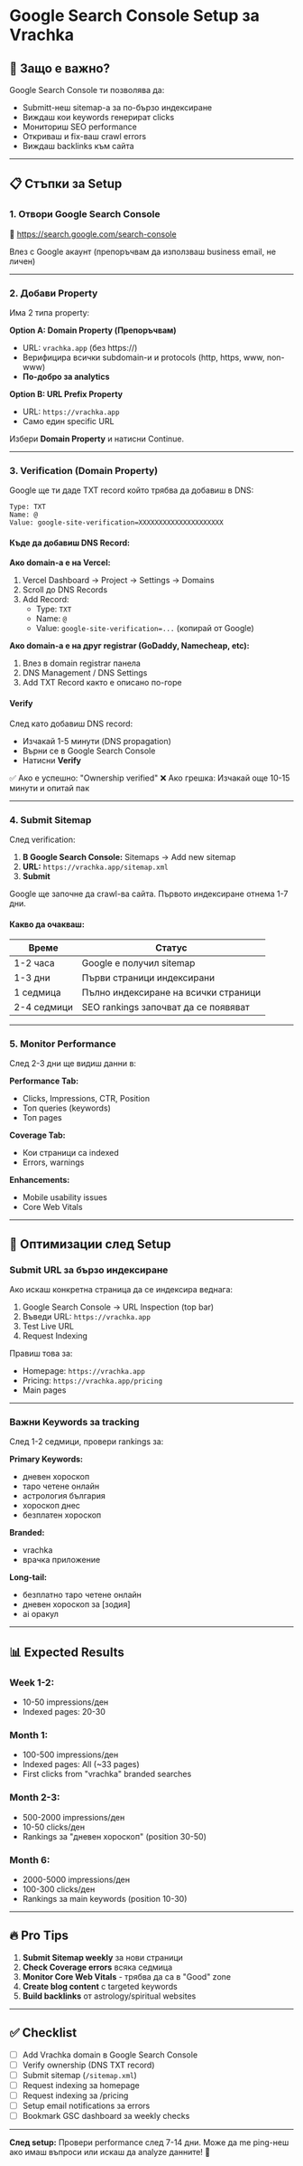 # Google Search Console Setup за Vrachka

## 🎯 Защо е важно?

Google Search Console ти позволява да:
- Submitt-неш sitemap-а за по-бързо индексиране
- Виждаш кои keywords генерират clicks
- Мониториш SEO performance
- Откриваш и fix-ваш crawl errors
- Виждаш backlinks към сайта

---

## 📋 Стъпки за Setup

### 1. Отвори Google Search Console

🔗 https://search.google.com/search-console

Влез с Google акаунт (препоръчвам да използваш business email, не личен)

---

### 2. Добави Property

Има 2 типа property:

**Option A: Domain Property (Препоръчвам)**
- URL: `vrachka.app` (без https://)
- Верифицира всички subdomain-и и protocols (http, https, www, non-www)
- **По-добро за analytics**

**Option B: URL Prefix Property**
- URL: `https://vrachka.app`
- Само един specific URL

Избери **Domain Property** и натисни Continue.

---

### 3. Verification (Domain Property)

Google ще ти даде TXT record който трябва да добавиш в DNS:

```
Type: TXT
Name: @
Value: google-site-verification=XXXXXXXXXXXXXXXXXXXXX
```

#### Къде да добавиш DNS Record:

**Ако domain-а е на Vercel:**
1. Vercel Dashboard → Project → Settings → Domains
2. Scroll до DNS Records
3. Add Record:
   - Type: `TXT`
   - Name: `@`
   - Value: `google-site-verification=...` (копирай от Google)

**Ако domain-а е на друг registrar (GoDaddy, Namecheap, etc):**
1. Влез в domain registrar панела
2. DNS Management / DNS Settings
3. Add TXT Record както е описано по-горе

#### Verify

След като добавиш DNS record:
- Изчакай 1-5 минути (DNS propagation)
- Върни се в Google Search Console
- Натисни **Verify**

✅ Ако е успешно: "Ownership verified"
❌ Ако грешка: Изчакай още 10-15 минути и опитай пак

---

### 4. Submit Sitemap

След verification:

1. **В Google Search Console:** Sitemaps → Add new sitemap
2. **URL:** `https://vrachka.app/sitemap.xml`
3. **Submit**

Google ще започне да crawl-ва сайта. Първото индексиране отнема 1-7 дни.

#### Какво да очакваш:

| Време | Статус |
|-------|--------|
| 1-2 часа | Google е получил sitemap |
| 1-3 дни | Първи страници индексирани |
| 1 седмица | Пълно индексиране на всички страници |
| 2-4 седмици | SEO rankings започват да се появяват |

---

### 5. Monitor Performance

След 2-3 дни ще видиш данни в:

**Performance Tab:**
- Clicks, Impressions, CTR, Position
- Топ queries (keywords)
- Топ pages

**Coverage Tab:**
- Кои страници са indexed
- Errors, warnings

**Enhancements:**
- Mobile usability issues
- Core Web Vitals

---

## 🚀 Оптимизации след Setup

### Submit URL за бързо индексиране

Ако искаш конкретна страница да се индексира веднага:

1. Google Search Console → URL Inspection (top bar)
2. Въведи URL: `https://vrachka.app`
3. Test Live URL
4. Request Indexing

Правиш това за:
- Homepage: `https://vrachka.app`
- Pricing: `https://vrachka.app/pricing`
- Main pages

---

### Важни Keywords за tracking

След 1-2 седмици, провери rankings за:

**Primary Keywords:**
- дневен хороскоп
- таро четене онлайн
- астрология българия
- хороскоп днес
- безплатен хороскоп

**Branded:**
- vrachka
- врачка приложение

**Long-tail:**
- безплатно таро четене онлайн
- дневен хороскоп за [зодия]
- ai оракул

---

## 📊 Expected Results

### Week 1-2:
- 10-50 impressions/ден
- Indexed pages: 20-30

### Month 1:
- 100-500 impressions/ден
- Indexed pages: All (~33 pages)
- First clicks from "vrachka" branded searches

### Month 2-3:
- 500-2000 impressions/ден
- 10-50 clicks/ден
- Rankings за "дневен хороскоп" (position 30-50)

### Month 6:
- 2000-5000 impressions/ден
- 100-300 clicks/ден
- Rankings за main keywords (position 10-30)

---

## 🔥 Pro Tips

1. **Submit Sitemap weekly** за нови страници
2. **Check Coverage errors** всяка седмица
3. **Monitor Core Web Vitals** - трябва да са в "Good" zone
4. **Create blog content** с targeted keywords
5. **Build backlinks** от astrology/spiritual websites

---

## ✅ Checklist

- [ ] Add Vrachka domain в Google Search Console
- [ ] Verify ownership (DNS TXT record)
- [ ] Submit sitemap (`/sitemap.xml`)
- [ ] Request indexing за homepage
- [ ] Request indexing за /pricing
- [ ] Setup email notifications за errors
- [ ] Bookmark GSC dashboard за weekly checks

---

**След setup:**
Провери performance след 7-14 дни. Може да me ping-неш ако имаш въпроси или искаш да analyze данните! 🚀
